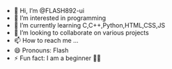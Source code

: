 - 👋 Hi, I’m @FLASH892-ui
- 👀 I’m interested in programming 
- 🌱 I’m currently learning C,C++,Python,HTML,CSS,JS 
- 💞️ I’m looking to collaborate on various projects 
- 📫 How to reach me ...
- 😄 Pronouns: Flash
- ⚡ Fun fact: I am a beginner 🥲🤣

<!---
FLASH892-ui/FLASH892-ui is a ✨ special ✨ repository because its `README.md` (this file) appears on your GitHub profile.
You can click the Preview link to take a look at your changes.
--->
